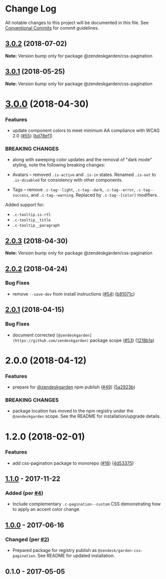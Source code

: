 # Change Log

All notable changes to this project will be documented in this file.
See [Conventional Commits](https://conventionalcommits.org) for commit guidelines.

<a name="3.0.2"></a>
## [3.0.2](https://github.com/zendeskgarden/css-components/compare/@zendeskgarden/css-pagination@3.0.1...@zendeskgarden/css-pagination@3.0.2) (2018-07-02)




**Note:** Version bump only for package @zendeskgarden/css-pagination

<a name="3.0.1"></a>
## [3.0.1](https://github.com/zendeskgarden/css-components/compare/@zendeskgarden/css-pagination@3.0.0...@zendeskgarden/css-pagination@3.0.1) (2018-05-25)




**Note:** Version bump only for package @zendeskgarden/css-pagination

<a name="3.0.0"></a>
# [3.0.0](https://github.com/zendeskgarden/css-components/compare/@zendeskgarden/css-pagination@2.0.3...@zendeskgarden/css-pagination@3.0.0) (2018-04-30)


### Features

* update component colors to meet minimum AA compliance with WCAG 2.0 ([#55](https://github.com/zendeskgarden/css-components/issues/55)) ([bd78ef1](https://github.com/zendeskgarden/css-components/commit/bd78ef1))


### BREAKING CHANGES

* along with sweeping color updates and the removal of "dark mode" styling, note the following breaking changes:

* Avatars – removed `.is-active` and `.is-in` states. Renamed `.is-out` to `.is-disabled` for consistency with other components.
* Tags – remove `.c-tag--light`, `.c-tag--dark`, `.c-tag--error`, `.c-tag--success`, and `.c-tag--warning`. Replaced by `.c-tag--[color]` modifiers.

Added support for:

* `.c-tooltip.is-rtl`
* `.c-tooltip__title`
* `.c-tooltip__paragraph`




<a name="2.0.3"></a>
## [2.0.3](https://github.com/zendeskgarden/css-components/compare/@zendeskgarden/css-pagination@2.0.2...@zendeskgarden/css-pagination@2.0.3) (2018-04-30)




**Note:** Version bump only for package @zendeskgarden/css-pagination

<a name="2.0.2"></a>
## [2.0.2](https://github.com/zendeskgarden/css-components/compare/@zendeskgarden/css-pagination@2.0.1...@zendeskgarden/css-pagination@2.0.2) (2018-04-24)


### Bug Fixes

* remove `--save-dev` from install instructions ([#54](https://github.com/zendeskgarden/css-components/issues/54)) ([b81071c](https://github.com/zendeskgarden/css-components/commit/b81071c))




<a name="2.0.1"></a>
## [2.0.1](https://github.com/zendeskgarden/css-components/compare/@zendeskgarden/css-pagination@2.0.0...@zendeskgarden/css-pagination@2.0.1) (2018-04-15)


### Bug Fixes

* document corrected `[@zendeskgarden](https://github.com/zendeskgarden)` package scope ([#53](https://github.com/zendeskgarden/css-components/issues/53)) ([1218b1a](https://github.com/zendeskgarden/css-components/commit/1218b1a))




<a name="2.0.0"></a>
# 2.0.0 (2018-04-12)


### Features

* prepare for [@zendeskgarden](https://github.com/zendeskgarden) npm publish ([#49](https://github.com/zendeskgarden/css-components/issues/49)) ([5a2923b](https://github.com/zendeskgarden/css-components/commit/5a2923b))


### BREAKING CHANGES

* package location has moved to the npm registry under the `@zendeskgarden` scope. See the README for installation/upgrade details.




<a name="1.2.0"></a>
# 1.2.0 (2018-02-01)


### Features

* add css-pagination package to monorepo ([#16](https://github.com/zendeskgarden/css-components/issues/16)) ([4d53375](https://github.com/zendeskgarden/css-components/commit/4d53375))




## [1.1.0] - 2017-11-22
### Added (per [#4](https://github.com/zendeskgarden/css-pagination/pull/4))
- Include complementary `.c-pagination--custom` CSS demonstrating how to
apply an accent color change.

## [1.0.0] - 2017-06-16
### Changed (per [#2](https://github.com/zendeskgarden/css-pagination/pull/2))
- Prepared package for registry publish as `@zendesk/garden-css-pagination`.
See README for updated installation.

## 0.1.0 - 2017-05-05

[1.1.0]: https://github.com/zendeskgarden/css-pagination/compare/v1.0.0...v1.1.0
[1.0.0]: https://github.com/zendeskgarden/css-pagination/compare/0.1.0...v1.0.0
